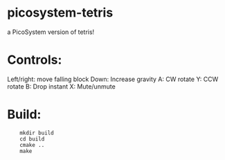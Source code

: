 # picosystem-tetris
a PicoSystem version of tetris!

# Controls:
Left/right: move falling block
Down: Increase gravity
A: CW rotate
Y: CCW rotate
B: Drop instant
X: Mute/unmute

# Build:
```
    mkdir build
    cd build
    cmake ..
    make
```
